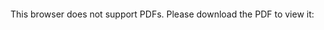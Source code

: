 <object data=Milan_Koval.pdf type="application/pdf" width="700px" height="700px">
    <embed src="Milan_Koval.pdf">
        <p>This browser does not support PDFs. Please download the PDF to view it: <a href="https://github.com/alukard6942/Curriculum-Vitae/blob/master/Milan_Koval.tex>Download PDF</a>.</p>
    </embed>
</object>
